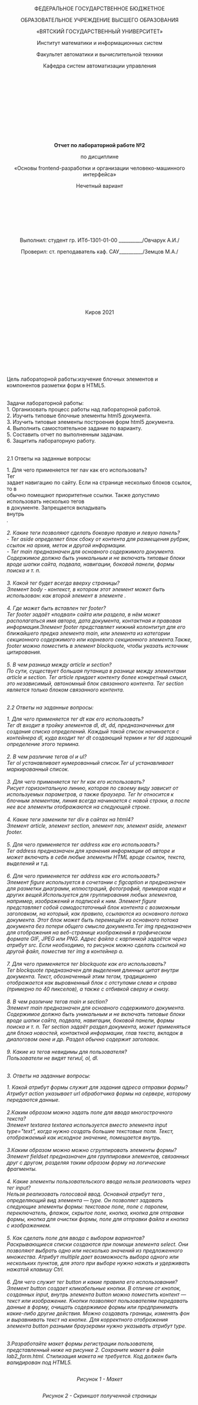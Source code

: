 <p align="center" >ФЕДЕРАЛЬНОЕ ГОСУДАРСТВЕННОЕ БЮДЖЕТНОЕ  </p> 
<p align="center">ОБРАЗОВАТЕЛЬНОЕ УЧРЕЖДЕНИЕ ВЫСШЕГО ОБРАЗОВАНИЯ</p> 
<p align="center">«ВЯТСКИЙ ГОСУДАРСТВЕННЫЙ УНИВЕРСИТЕТ» </p>  
<p align="center" >Институт математики и информационных систем</p> 
<p align="center">Факультет автоматики и вычислительной техники</p>
<p align="center">Кафедра систем автоматизации управления</p>
<br>
<br>
<br>
<br>
<br>
<br>
<br>
<br>
<br>
<p align="center" ><strong><br>Отчет по лабораторной работе №2</br></strong></p> 
<p align="center" >по дисциплине</p>
<p align="center" >«Основы frontend-разработки и организации человеко-машинного интерфейса»</p>
<p align="center" >Нечетный вариант</p>
<br>
<br>
<br>
<br>
<br>
<br>
<p align="center" >Выполнил: студент гр. ИТб-1301-01-00 __________/Овчарук А.И./</p>
<p align="center" >Проверил: ст. преподаватель каф. САУ__________/Земцов М.А./</p>
<br>
<br>
<br>
<br>
<br>
<br>
<br>
<p align="center">Киров 2021</p>
<br>
<br>
<br>
<br>
<br>
<br>
<br>
<br>
<p>Цель лабораторной работы:изучение блочных элементов и компонентов разметки форм в HTML5.</p>
<br>Задачи лабораторной работы:
<br>1.	Организовать процесс работы над лабораторной работой.
<br>2.	Изучить типовые блочные элементы html5 документа.
<br>3.	Изучить типовые элементы построения форм html5 документа.
<br>4.	Выполнить самостоятельное задание по варианту.
<br>5.	Составить отчет по выполненным задачам.
<br>6.	Защитить лабораторную работу.
<br>
<br>
<p>2.1 Ответы на заданные вопросы:</p>
1.	Для чего применяется тег nav как его использовать?<br>
Тег <nav> задает навигацию по сайту. Если на странице несколько блоков ссылок, то в <nav> обычно помещают приоритетные ссылки. Также допустимо использовать несколько тегов <nav> в документе. Запрещается вкладывать <nav> внутрь <address>.
<br>
<br>2.	Какие теги позволяют сделать боковую правую и левую панель?
<br>- Тег aside определяет блок сбоку от контента для размещения рубрик, ссылок на архив, меток и другой информации.
<br>- Тег main предназначен для основного содержимого документа. Содержимое должно быть уникальным и не включать типовые блоки вроде шапки сайта, подвала, навигации, боковой панели, формы поиска и т. п.
<br>
<br>3.	Какой тег будет всегда вверху страницы?
<br>Элемент body - контекст, в котором этот элемент может быть использован: как второй элемент в элементе <html>.
<br>
<br>4.	Где может быть вставлен тег footer?
<br>Тег footer задаёт «подвал» сайта или раздела, в нём может располагаться имя автора, дата документа, контактная и правовая информация.Элемент footer представляет нижний колонтитул для его ближайшего предка элемента main, или элемента из категории секционного содержимого или корневого секционного элемента.Также, footer можно поместить в элемент blockquote, чтобы указать источник цитирования.
 <br>
 <br>5.	В чем разница между article и section?
 <br>По сути, существует большая путаница в разнице между элементами article и section. Тег article придает контенту более конкретный смысл, это независимый, автономный блок связанного контента. Тег section является только блоком связанного контента. 
 <br>
<br>
<p>2.2 Ответы на заданные вопросы:</p>
1.	Для чего применяется тег dt как его использовать?
<br>Тег dt входит в тройку элементов dl, dt, dd, предназначенных для создания списка определений. Каждый такой список начинается с контейнера dl, куда входит тег dt создающий термин и тег dd задающий определение этого термина.
 <br>
 <br>2.	В чем различие тегов ol и ul?
 <br>Тег ol устанавливает нумерованный список.Тег ul устанавливает маркированный список. 
 <br>
 <br>3.	Для чего применяется тег hr как его использовать?
 <br>Рисует горизонтальную линию, которая по своему виду зависит от используемых параметров, а также браузера. Тег hr относится к блочным элементам, линия всегда начинается с новой строки, а после нее все элементы отображаются на следующей строке.
 <br>
 <br>4.	Какие теги заменили тег div в сайтах на html4?
 <br>Элемент article, элемент section, элемент nav, элемент aside, элемент footer.
 <br>
 <br>5.	Для чего применяется тег address как его использовать?
 <br>Тег address предназначен для хранения информации об авторе и может включать в себя любые элементы HTML вроде ссылок, текста, выделений и т.д.
 <br>
 <br>6.	Для чего применяется тег address как его использовать?
 <br>Элемент figure используется в сочетании с figcaption и предназначен для разметки диаграмм, иллюстраций, фотографий, примеров кода и других вещей.Используется для группирования любых элементов, например, изображений и подписей к ним. Элемент figure представляет собой самодостаточный блок контента с возможным заголовком, на который, как правило, ссылаются из основного потока документа. Этот блок может быть перемещён из основного потока документа без потери общего смысла документа.Тег img предназначен для отображения на веб-странице изображений в графическом формате GIF, JPEG или PNG. Адрес файла с картинкой задаётся через атрибут src. Если необходимо, то рисунок можно сделать ссылкой на другой файл, поместив тег img в контейнер a.
 <br>
 <br>7.	Для чего применяется тег blockquote как его использовать?
 <br>Тег blockquotе предназначен для выделения длинных цитат внутри документа. Текст, обозначенный этим тегом, традиционно отображается как выровненный блок с отступами слева и справа (примерно по 40 пикселов), а также с отбивкой сверху и снизу.
 <br>
 <br>8.	В чем различие тегов main и section?
 <br>Элемент main предназначен для основного содержимого документа. Содержимое должно быть уникальным и не включать типовые блоки вроде шапки сайта, подвала, навигации, боковой панели, формы поиска и т. п. Тег section задаёт раздел документа, может применяться для блока новостей, контактной информации, глав текста, вкладок в диалоговом окне и др. Раздел обычно содержит заголовок.
 <br>
 <br>9.	Какие из тегов невидимы для пользователя?
 <br>
Пользователи не видят тегиul, ol, dl.
 <br>
  <br>
<p>3. Ответы на заданные вопросы:</p>
 1. Какой атрибут формы служит для задания адреса отправки формы?
 <br>Атрибут action указывает url обработчика формы на сервере, которому передаются данные.
 <br>
 <br>2.Каким образом можно задать поле для ввода многострочного текста?
 <br>Элемент textarea textarea используется вместо элемента input type="text", когда нужно создать большие текстовые поля. Текст, отображаемый как исходное значение, помещается внутрь.
 <br>
 <br>3.Каким образом можно можно сгруппировать элементы формы?
 <br>Элемент fieldset предназначен для группировки элементов, связанных друг с другом, разделяя таким образом форму на логические фрагменты.
 <br>
 <br>4. Какие элементы пользовательского ввода нельзя реализовать через тег input?
 <br>Нельзя реализовать голосовой ввод.
Основной атрибут тега , определяющий вид элемента — type. Он позволяет задавать следующие элементы формы: текстовое поле, поле с паролем, переключатель, флажок, скрытое поле, кнопка, кнопка для отправки формы, кнопка для очистки формы, поле для отправки файла и кнопка с изображением.
<br>
<br>5. Как сделать поле для ввода с выбором вариантов?
<br>Раскрывающиеся списки создаются при помощи элемента select. Они позволяют выбрать одно или несколько значений из предложенного множества. Атрибут multiple дает возможность выбора одного или нескольких пунктов, для этого при выборе нужно нажать и удерживать нажатой клавишу Ctrl.
<br>
<br>6. Для чего служит тег button и какие правила его использования?
Элемент button создает кликабельные кнопки. В отличие от кнопок, созданных input, внутрь элемента button можно поместить контент — текст или изображение. Кнопки позволяют пользователям передавать данные в форму, очищать содержимое формы или предпринимать какие-либо другие действия. Можно создавать границы, изменять фон и выравнивать текст на кнопке. Для корректного отображения элемента button разными браузерами нужно указывать атрибут type.
  <br>
  <br>
<p>3.Разработайте макет формы регистрации пользователя, представленный ниже на рисунке 2. Сохраните макет в файл lab2_form.html. Стилизация макета не требуется. Код должен быть валидирован под HTML5.</p>
<img src="https://github.com/AnnaOvcharuk1/Basic-frontend-dev-labs/blob/lab2/Form.png" alt="">
<p align="center" >Рисунок 1 - Макет</p>
 <img src="https://github.com/AnnaOvcharuk1/Basic-frontend-dev-labs/blob/lab2/%D0%B0%D0%B4%D1%80%D0%B5%D1%81%D1%81%D0%B0%D1%86%D0%B8%D1%8F.png" alt="">
 <p align="center" >Рисунок 2 - Скриншот полученной страницы</p>
